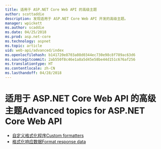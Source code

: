 ```yaml
---
title: 适用于 ASP.NET Core Web API 的高级主题
author: scottaddie
description: 发现适用于 ASP.NET Core Web API 开发的高级主题。
manager: wpickett
ms.author: scaddie
ms.date: 04/25/2018
ms.prod: asp.net-core
ms.technology: aspnet
ms.topic: article
uid: web-api/advanced/index
ms.openlocfilehash: b141720e8703a08d0344ec730e98c8f789ac63d6
ms.sourcegitcommit: 2ab550f8c46e1a8a5d45e58be44d151c676af256
ms.translationtype: HT
ms.contentlocale: zh-CN
ms.lasthandoff: 04/28/2018
---
```

# <a name="advanced-topics-for-aspnet-core-web-api"></a><span data-ttu-id="a284a-103">适用于 ASP.NET Core Web API 的高级主题</span><span class="sxs-lookup"><span data-stu-id="a284a-103">Advanced topics for ASP.NET Core Web API</span></span>

* [<span data-ttu-id="a284a-104">自定义格式化程序</span><span class="sxs-lookup"><span data-stu-id="a284a-104">Custom formatters</span></span>](xref:web-api/advanced/custom-formatters)
* [<span data-ttu-id="a284a-105">格式化响应数据</span><span class="sxs-lookup"><span data-stu-id="a284a-105">Format response data</span></span>](xref:web-api/advanced/formatting)